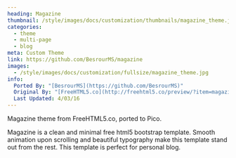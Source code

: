 ```yaml
---
heading: Magazine
thumbnail: /style/images/docs/customization/thumbnails/magazine_theme.jpg
categories:
  - theme
  - multi-page
  - blog
meta: Custom Theme
link: https://github.com/BesrourMS/magazine
images:
  - /style/images/docs/customization/fullsize/magazine_theme.jpg
info:
  Ported By: "[BesrourMS](https://github.com/BesrourMS)"
  Original By: "[FreeHTML5.co](http://freehtml5.co/preview/?item=magazine-free-html5-bootstrap-template)"
  Last Updated: 4/03/16
---
```

Magazine theme from FreeHTML5.co, ported to Pico.

Magazine is a clean and minimal free html5 bootstrap template. Smooth animation upon scrolling and beautiful typography make this template stand out from the rest. This template is perfect for personal blog.
